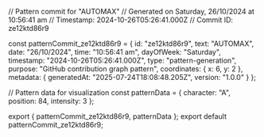 // Pattern commit for "AUTOMAX"
// Generated on Saturday, 26/10/2024 at 10:56:41 am
// Timestamp: 2024-10-26T05:26:41.000Z
// Commit ID: ze12ktd86r9

const patternCommit_ze12ktd86r9 = {
  id: "ze12ktd86r9",
  text: "AUTOMAX",
  date: "26/10/2024",
  time: "10:56:41 am",
  dayOfWeek: "Saturday",
  timestamp: "2024-10-26T05:26:41.000Z",
  type: "pattern-generation",
  purpose: "GitHub contribution graph pattern",
  coordinates: {
    x: 6,
    y: 2
  },
  metadata: {
    generatedAt: "2025-07-24T18:08:48.205Z",
    version: "1.0.0"
  }
};

// Pattern data for visualization
const patternData = {
  character: "A",
  position: 84,
  intensity: 3
};

export { patternCommit_ze12ktd86r9, patternData };
export default patternCommit_ze12ktd86r9;
